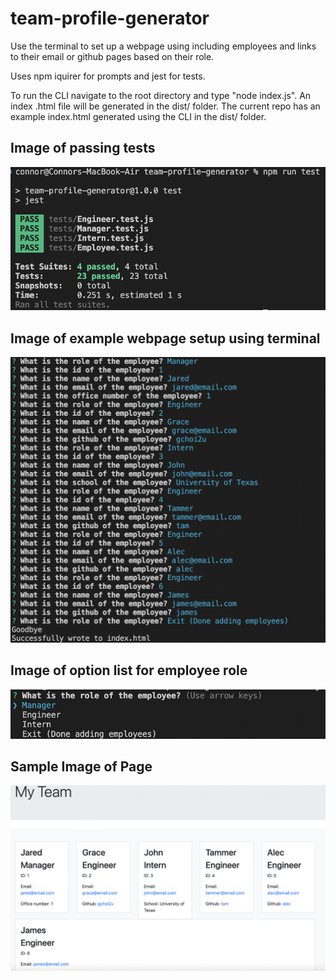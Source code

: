 # team-profile-generator
Use the terminal to set up a webpage using including employees and links to their email or github pages based on their role.

Uses npm iquirer for prompts and jest for tests.

To run the CLI navigate to the root directory and type "node index.js". An index .html file will be generated in the dist/ folder. The current repo has an example index.html generated using the CLI in the dist/ folder.

## Image of passing tests
![An image of the passed tests.](./assets/tests.png)

## Image of example webpage setup using terminal
![An image of the terminal.](./assets/terminal.png)

## Image of option list for employee role
![An image of the page created.](./assets/role-options.png)


## Sample Image of Page
![An image of the page created.](./assets/example-image.png)